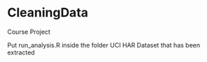 # CleaningData
Course Project

Put run_analysis.R inside the folder UCI HAR Dataset that has been extracted